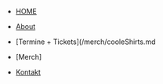 <!-- docs/_sidebar.md -->


* [HOME](./)

* [About](/about/index)

* [Termine + Tickets](/merch/cooleShirts.md

* [Merch]

* [Kontakt](/contact/index)

